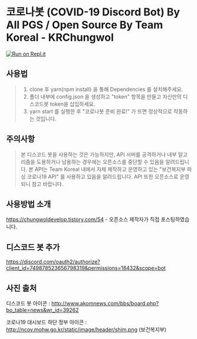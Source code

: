# 코로나봇 (COVID-19 Discord Bot) By All PGS / Open Source By Team Koreal - KRChungwol

[![Run on Repl.it](https://repl.it/badge/github/kms0219kms/covid-discord-bot)](https://repl.it/github/kms0219kms/covid-discord-bot)

## 사용법
> 1. clone 후 yarn(npm install) 을 통해 Dependencies 를 설치해주세요.
> 2. 폴더 내부에 config.json 을 생성하고 "token" 항목을 만들고 자신만의 디스코드봇 token을 삽입하세요.
> 3. yarn start 를 실행한 후 "코로나봇 준비 완료!" 가 뜨면 정상적으로 작동하는 것입니다.

## 주의사항
> 본 디스코드 봇을 사용하는 것은 가능하지만, API 서버를 공격하거나 내부 알고리즘을 도용하거나 남용하는 경우에는 오픈소스를 중단할 수 있음을 알려드립니다.
> 본 API는 Team Koreal 내에서 자체 제작하고 운영하고 있는 "보건복지부 파싱 코로나19 API" 를 사용하고 있음을 알려드립니다.
> API 또한 오픈소스로 운영되니 참고 바랍니다.

## 사용방법 소개
https://chungwoldevelop.tistory.com/54  - 오픈소스 제작자가 직접 포스팅하였습니다.

## 디스코드 봇 추가
https://discord.com/oauth2/authorize?client_id=749878523656798319&permissions=18432&scope=bot

## 사진 출처

디스코드 봇 아이콘 : http://www.akomnews.com/bbs/board.php?bo_table=news&wr_id=39262

코로나19 대시보드 하단 정부 아이콘 : http://ncov.mohw.go.kr/static/image/header/shim.png (보건복지부)

